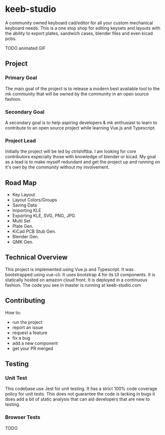 # keeb-studio

A community owned keyboard cad/editor for all your custom mechanical keyboard needs. This is a one stop shop for editing keysets and layouts with the ability to export plates, sandwich cases, blender files and even kicad pcbs.

TODO animated GIF

## Project

### Primary Goal
The main goal of the project is to release a modern best available tool to the mk community that will be owned by the community in an open source fashion.

### Secondary Goal
A secondary goal is to help aspiring developers & mk enthusiast to learn to contribute to an open source project while learning Vue.js and Typescript.

### Project Lead
Initially the project will be led by ctrlshiftba. I am looking for core contributors especially those with knowledge of blender or kicad. My goal as a lead is to make myself redundant and get the project up and running on it's own by the community without my involvement.

## Road Map
- Key Layout
- Layout Colors/Groups
- Saving Data
- Importing KLE
- Exporting KLE, SVG, PNG, JPG
- Multi Set
- Plate Gen.
- KiCad PCB Stub Gen.
- Blender Gen.
- QMK Gen.

## Technical Overview
This project is implemented using Vue.js and Typescript. It was bootstrapped using vue-cli. It uses bootstrap 4 for its UI components. It is statically hosted on amazon cloud front. It is deployed in a continuous fashion. The code you see in master is running at keeb-studio.com

## Contributing
How to:
  - run the project
  - report an issue
  - request a feature
  - fix a bug
  - add a new component
  - get your PR merged

## Testing

### Unit Test
This codebase use Jest for unit testing. It has a strict 100% code coverage policy for unit tests. This does not guarantee the code is lacking in bugs it does add a bit of static analysis that can aid developers that are new to testing.

### Browser Tests
TODO





